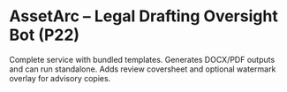 
# AssetArc – Legal Drafting Oversight Bot (P22)

Complete service with bundled templates. Generates DOCX/PDF outputs and can run standalone.
Adds review coversheet and optional watermark overlay for advisory copies.
